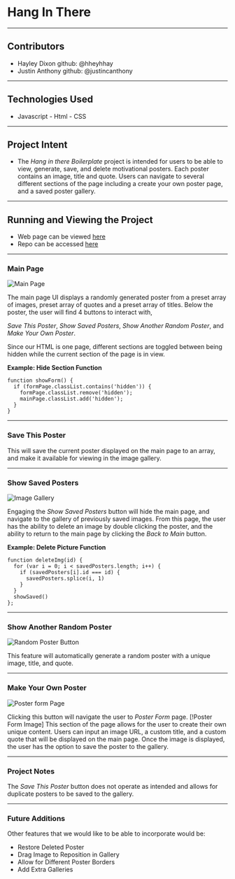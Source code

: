# Hang In There
___
## Contributors
 - Hayley Dixon  github: @hheyhhay
 - Justin Anthony github: @justincanthony
___
## Technologies Used
 - Javascript - Html - CSS
___
## Project Intent
- The _Hang in there Boilerplate_ project is intended for users to be able to view, generate, save, and delete  motivational posters. Each poster contains an image, title and quote. Users can navigate to several different sections of the page including a create your own poster page, and a saved poster gallery.
___
## Running and Viewing the Project
 - Web page can be viewed [here](file:///Users/justin-turing/turing/mod_1/mod_1_projects/hang-in-there-boilerplate/index.html)  
 - Repo can be accessed [here](https://hheyhhay.github.io/hang-in-there-boilerplate/)  
___
### Main Page
![Main Page](/Users/justin-turing/turing/mod_1/mod_1_projects/hang-in-there-boilerplate/readme-imgs/form-result.png)

The main page UI displays a randomly generated poster from a preset array of images, preset array of quotes and a preset array of titles. Below the poster, the user will find 4 buttons to interact with,

_Save This Poster_, _Show Saved Posters_, _Show Another Random Poster_, and _Make Your Own Poster_.

Since our HTML is one page, different sections are toggled between being hidden
while the current section of the page is in view.

__Example: Hide Section Function__
```
function showForm() {
  if (formPage.classList.contains('hidden')) {
    formPage.classList.remove('hidden');
    mainPage.classList.add('hidden');
  }
}
```

___
### Save This Poster
This will save the current poster displayed on the main page to an array,
and make it available for viewing in the image gallery.
___
### Show Saved Posters
![Image Gallery](/Users/justin-turing/turing/mod_1/mod_1_projects/hang-in-there-boilerplate/readme-imgs/saved.png)  

Engaging the _Show Saved Posters_ button will hide the main page, and navigate to the gallery of previously saved images.
From this page, the user has the ability to delete an image by double clicking the poster, and the ability to return to the main page by clicking the _Back to Main_ button.

__Example: Delete Picture Function__
```
function deleteImg(id) {
  for (var i = 0; i < savedPosters.length; i++) {
    if (savedPosters[i].id === id) {
      savedPosters.splice(i, 1)
    }
  }
  showSaved()
};
```
___
### Show Another Random Poster
![Random Poster Button](/Users/justin-turing/turing/mod_1/mod_1_projects/hang-in-there-boilerplate/readme-imgs/homepage.png)  

This feature will automatically generate a random poster with a unique image, title, and quote.
___
### Make Your Own Poster
![Poster form Page](/Users/justin-turing/turing/mod_1/mod_1_projects/hang-in-there-boilerplate/readme-imgs/form.png)  

Clicking this button will navigate the user to _Poster Form_ page.
[!Poster Form Image]
This section of the page allows for the user to create their own unique content. Users can input an image URL, a custom title, and a custom quote that will be displayed on the main page. Once the image is displayed, the user has the option to save the poster to the gallery.
___
### Project Notes
The _Save This Poster_ button does not operate as intended and allows for duplicate posters to be saved to the gallery.
___
### Future Additions
Other features that we would like to be able to incorporate would be:

- Restore Deleted Poster
- Drag Image to Reposition in Gallery
- Allow for Different Poster Borders
- Add Extra Galleries
